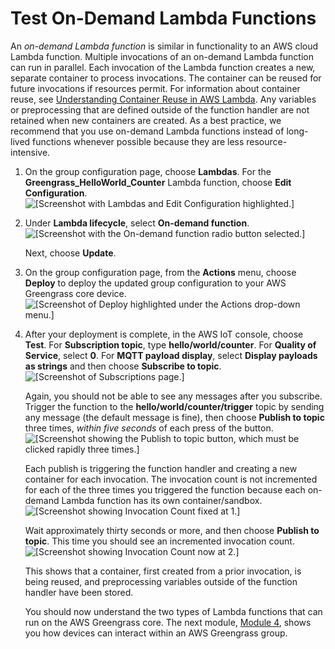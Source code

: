 # Test On\-Demand Lambda Functions<a name="on-demand"></a>

An *on\-demand Lambda function* is similar in functionality to an AWS cloud Lambda function\. Multiple invocations of an on\-demand Lambda function can run in parallel\. Each invocation of the Lambda function creates a new, separate container to process invocations\. The container can be reused for future invocations if resources permit\. For information about container reuse, see [Understanding Container Reuse in AWS Lambda](https://aws.amazon.com/blogs/compute/container-reuse-in-lambda/)\. Any variables or preprocessing that are defined outside of the function handler are not retained when new containers are created\. As a best practice, we recommend that you use on\-demand Lambda functions instead of long\-lived functions whenever possible because they are less resource\-intensive\.

1. On the group configuration page, choose **Lambdas**\. For the **Greengrass\_HelloWorld\_Counter** Lambda function, choose **Edit Configuration**\.   
![\[Screenshot with Lambdas and Edit Configuration highlighted.\]](http://docs.aws.amazon.com/greengrass/latest/developerguide/images/gg-get-started-059.png)

1. Under **Lambda lifecycle**, select **On\-demand function**\.  
![\[Screenshot with the On-demand function radio button selected.\]](http://docs.aws.amazon.com/greengrass/latest/developerguide/images/gg-get-started-060.png)

   Next, choose **Update**\.

1. On the group configuration page, from the **Actions** menu, choose **Deploy** to deploy the updated group configuration to your AWS Greengrass core device\.  
![\[Screenshot of Deploy highlighted under the Actions drop-down menu.\]](http://docs.aws.amazon.com/greengrass/latest/developerguide/images/gg-get-started-061.png)

1. After your deployment is complete, in the AWS IoT console, choose **Test**\. For **Subscription topic**, type **hello/world/counter**\. For **Quality of Service**, select **0**\. For **MQTT payload display**, select **Display payloads as strings** and then choose **Subscribe to topic**\.  
![\[Screenshot of Subscriptions page.\]](http://docs.aws.amazon.com/greengrass/latest/developerguide/images/gg-get-started-062.png)

   Again, you should not be able to see any messages after you subscribe\. Trigger the function to the **hello/world/counter/trigger** topic by sending any message \(the default message is fine\), then choose **Publish to topic** three times, *within five seconds* of each press of the button\.  
![\[Screenshot showing the Publish to topic button, which must be clicked rapidly three times.\]](http://docs.aws.amazon.com/greengrass/latest/developerguide/images/gg-get-started-063.png)

   Each publish is triggering the function handler and creating a new container for each invocation\. The invocation count is not incremented for each of the three times you triggered the function because each on\-demand Lambda function has its own container/sandbox\.  
![\[Screenshot showing Invocation Count fixed at 1.\]](http://docs.aws.amazon.com/greengrass/latest/developerguide/images/gg-get-started-064.png)

   Wait approximately thirty seconds or more, and then choose **Publish to topic**\. This time you should see an incremented invocation count\.  
![\[Screenshot showing Invocation Count now at 2.\]](http://docs.aws.amazon.com/greengrass/latest/developerguide/images/gg-get-started-065.png)

    This shows that a container, first created from a prior invocation, is being reused, and preprocessing variables outside of the function handler have been stored\.

   You should now understand the two types of Lambda functions that can run on the AWS Greengrass core\. The next module, [Module 4](module4.md), shows you how devices can interact within an AWS Greengrass group\.